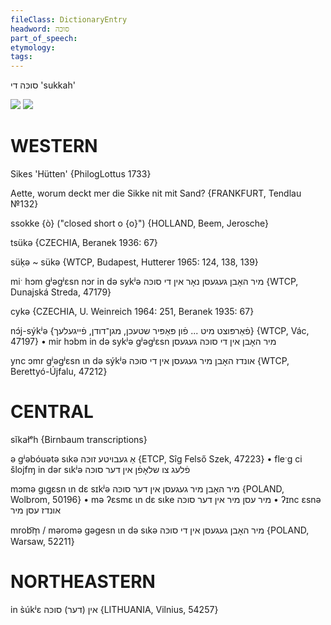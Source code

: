 ```yaml
---
fileClass: DictionaryEntry
headword: סוכּה
part_of_speech: 
etymology: 
tags: 
---
```

סוכּה
די
'sukkah'

![](https://ia801503.us.archive.org/22/items/Yiddish-Dialect-Maps/map%20-%20FoY3-125%20-%20in%20der%20vant%20-%20in%20der%20suke.jpg)
![](https://ia902902.us.archive.org/9/items/Yiddish-Dialect-Maps/Herzog4-47-50-VantSukeTirFlash-134.jpg)

WESTERN
========

Sikes 'Hütten' {PhilogLottus 1733}

Aette, worum deckt mer die Sikke nit mit Sand?
{FRANKFURT, Tendlau №132}

ssokke {ò} ("closed short o {o}") {HOLLAND, Beem, Jerosche}

tsükə {CZECHIA, Beranek 1936: 67}

süḳə ~ sükə {WTCP, Budapest, Hutterer 1965: 124, 138, 139}

miˑ hɔm gʲəgʲɛsn nɔr in də sykʲə מיר האָבן געגעסן נאָר אין די סוכּה {WTCP, Dunajská Streda, 47179}

cykə {CZECHIA, U. Weinreich 1964: 251, Beranek 1935: 67}

nɔ́j-sýkʲə {פֿאַרפּוצט מיט ... פֿון פּאַפּיר שטעכן, מגן־דודן, פֿייגעלעך} {WTCP, Vác, 47197}
	•	mir hɔbm in də sykʲə gʲəgʲɛsn מיר האָבן אין די סוכּה געגעסן

ync ɔmr gʲəgʲɛsn ɩn də sýkʲə אונדז האָבן מיר געגעסן אין די סוכּה {WTCP, Berettyó-Újfalu, 47212}

CENTRAL
========

sĭkałᵉh {Birnbaum transcriptions}

ə gʲəbóuətə sɩkə אַ געבויטע זוכּה {ETCP, Sîg Felső Szek, 47223}
	•	fleˑg ci šlojfɱ in dər sɩkʲə פֿלעג צו שלאָפֿן אין דער סוכּה

mɔmə gɩgɛsn ɩn dɛ sɪkʲə מיר האָבן מיר געגעסן אין דער סוכּה {POLAND, Wolbrom, 50196}
	•	mə ʔɛsmɛ ɩn dɛ sɩke מיר עסן מיר אין דער סוכּה
	•	ʔɪnc ɛsnə אונדז עסן מיר

mrob͡m̩ / məromə gəgesn ɩn də sɩkə מיר האָבן געגעסן אין די סוכּה {POLAND, Warsaw, 52211}

NORTHEASTERN
==============

in s̀úkʲɛ אין (דער) סוכּה {LITHUANIA, Vilnius, 54257}